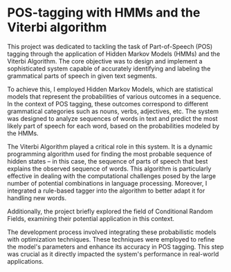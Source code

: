 # POS-tagging with HMMs and the Viterbi algorithm

This project was dedicated to tackling the task of Part-of-Speech (POS) tagging through the application of Hidden Markov Models (HMMs) and the Viterbi Algorithm. The core objective was to design and implement a sophisticated system capable of accurately identifying and labeling the grammatical parts of speech in given text segments.

To achieve this, I employed Hidden Markov Models, which are statistical models that represent the probabilities of various outcomes in a sequence. In the context of POS tagging, these outcomes correspond to different grammatical categories such as nouns, verbs, adjectives, etc. The system was designed to analyze sequences of words in text and predict the most likely part of speech for each word, based on the probabilities modeled by the HMMs.

The Viterbi Algorithm played a critical role in this system. It is a dynamic programming algorithm used for finding the most probable sequence of hidden states – in this case, the sequence of parts of speech that best explains the observed sequence of words. This algorithm is particularly effective in dealing with the computational challenges posed by the large number of potential combinations in language processing. Moreover, I integrated a rule-based tagger into the algorithm to better adapt it for handling new words.

Additionally, the project briefly explored the field of Conditional Random Fields, examining their potential application in this context.

The development process involved integrating these probabilistic models with optimization techniques. These techniques were employed to refine the model's parameters and enhance its accuracy in POS tagging. This step was crucial as it directly impacted the system's performance in real-world applications.
